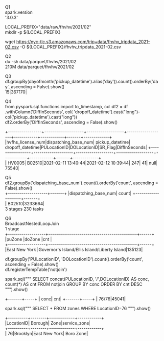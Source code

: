 Q1   
spark.version   
'3.0.3'   
   
LOCAL_PREFIX="data/raw/fhvhv/2021/02"   
mkdir -p ${LOCAL_PREFIX}   
   
wget https://nyc-tlc.s3.amazonaws.com/trip+data/fhvhv_tripdata_2021-02.csv -O ${LOCAL_PREFIX}/fhvhv_tripdata_2021-02.csv

Q2   
du -sh data/parquet/fhvhv/2021/02   
210M    data/parquet/fhvhv/2021/02   

Q3   
df.groupBy(dayofmonth('pickup_datetime').alias('day')).count().orderBy('day', ascending = False).show()   
15|367170|   

Q4   
from pyspark.sql.functions import to_timestamp, col
df2 = df .withColumn('DiffInSeconds', col( 'dropoff_datetime').cast("long")- col('pickup_datetime').cast("long"))   
df2.orderBy('DiffInSeconds', ascending = False).show()
   
+-----------------+--------------------+-------------------+-------------------+------------+------------+-------+-------------+
|hvfhs_license_num|dispatching_base_num|    pickup_datetime|   dropoff_datetime|PULocationID|DOLocationID|SR_Flag|DiffInSeconds|
+-----------------+--------------------+-------------------+-------------------+------------+------------+-------+-------------+   
|           HV0005|              B02510|2021-02-11 13:40:44|2021-02-12 10:39:44|         247|          41|   null|        75540|
   
Q5   
df2.groupBy('dispatching_base_num').count().orderBy('count', ascending = False).show()   
+--------------------+-------+
|dispatching_base_num|  count|
+--------------------+-------+   
|              B02510|3233664|   
3 stages 230 tasks   

Q6   
BroadcastNestedLoopJoin   
1 stage   
+-------------------+---------------------------------------------+------+   
|puZone             |doZone                                       |cnt   |   
+-------------------+---------------------------------------------+------+   
|East New York      |Governor's Island/Ellis Island/Liberty Island|135123|   

df.groupBy('PULocationID', 'DOLocationID').count().orderBy('count', ascending = False).show()     
df.registerTempTable('notjoin')   

spark.sql("""
SELECT 
concat(PULocationID, '/',DOLocationID) AS conc,
count(*) AS cnt
FROM notjoin
GROUP BY  conc
ORDER BY cnt DESC
""").show()  

+-------+-----+
|   conc|  cnt|
+-------+-----+
|  76/76|45041|
   
spark.sql("""
SELECT 
*
FROM zones
WHERE LocationID=76
""").show()  
   
+----------+--------+-------------+------------+   
|LocationID| Borough|         Zone|service_zone|   
+----------+--------+-------------+------------+   
|        76|Brooklyn|East New York|   Boro Zone|



